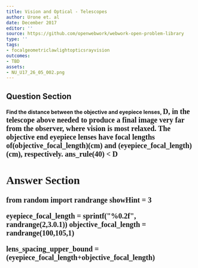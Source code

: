 ```yaml
---
title: Vision and Optical - Telescopes
author: Urone et. al
date: December 2017
editor: ''
source: https://github.com/openwebwork/webwork-open-problem-library
type: ''
tags:
- focalgeometriclawlightopticsrayvision
outcomes:
- TBD
assets:
- NU_U17_26_05_002.png
---
```


## Question Section 

<b>
Find the distance between the objective and eyepiece lenses, <span style="font-family: 'Times'; font-size: 20px";>D<span>, in the telescope above needed to produce a final image very far from the observer, where vision is most relaxed. The objective end eyepiece lenses have focal lengths of(objective_focal_length)(cm) and (eyepiece_focal_length)(cm), respectively.
ans_rule(40) <span style="font-family: 'Times'; font-size: 20px";>&lt; D<span>


## Answer Section

from random import randrange
showHint = 3

eyepiece_focal_length = sprintf("%0.2f", randrange(2,3.0.1))
objective_focal_length = randrange(100,105,1)

lens_spacing_upper_bound = (eyepiece_focal_length+objective_focal_length)